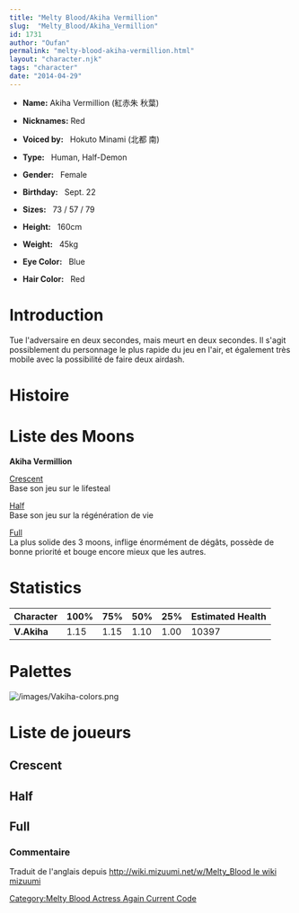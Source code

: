 ```yaml
---
title: "Melty Blood/Akiha Vermillion"
slug:  "Melty_Blood/Akiha_Vermillion"
id: 1731
author: "Oufan"
permalink: "melty-blood-akiha-vermillion.html"
layout: "character.njk"
tags: "character"
date: "2014-04-29"
---
```


- **Name:** Akiha Vermillion (紅赤朱 秋葉)
- **Nicknames:** Red
 
- **Voiced by:**   Hokuto Minami (北都
南)
- **Type:**   Human, Half-Demon
- **Gender:**   Female
 - **Birthday:**   Sept. 22
- **Sizes:**   73 / 57 /
79
- **Height:**   160cm
- **Weight:**   45kg
- **Eye Color:**   Blue
- **Hair Color:**   Red


# Introduction

Tue l'adversaire en deux secondes, mais meurt en deux secondes. Il
s'agit possiblement du personnage le plus rapide du jeu en l'air, et
également très mobile avec la possibilité de faire deux airdash.

# Histoire

# Liste des Moons

**Akiha Vermillion**

[Crescent](Melty_Blood/Akiha_Vermillion/Crescent_Moon)  
Base son jeu sur le lifesteal

[Half](Melty_Blood/Akiha_Vermillion/Half_Moon)  
Base son jeu sur la régénération de vie

[Full](Melty_Blood/Akiha_Vermillion/Full_Moon)  
La plus solide des 3 moons, inflige énormément de dégâts, possède de
bonne priorité et bouge encore mieux que les autres.

# Statistics

| Character   | 100% | 75%  | 50%  | 25%  | Estimated Health |
|-------------|------|------|------|------|------------------|
| **V.Akiha** | 1.15 | 1.15 | 1.10 | 1.00 | 10397            |

# Palettes

![](/images/Vakiha-colors.png "/images/Vakiha-colors.png")

# Liste de joueurs

## Crescent

## Half

## Full

### Commentaire

Traduit de l'anglais depuis [http://wiki.mizuumi.net/w/Melty_Blood le
wiki
mizuumi](http://wiki.mizuumi.net/w/Melty_Blood_le_wiki_mizuumi)

[Category:Melty Blood Actress Again Current
Code](Category:Melty_Blood_Actress_Again_Current_Code)
